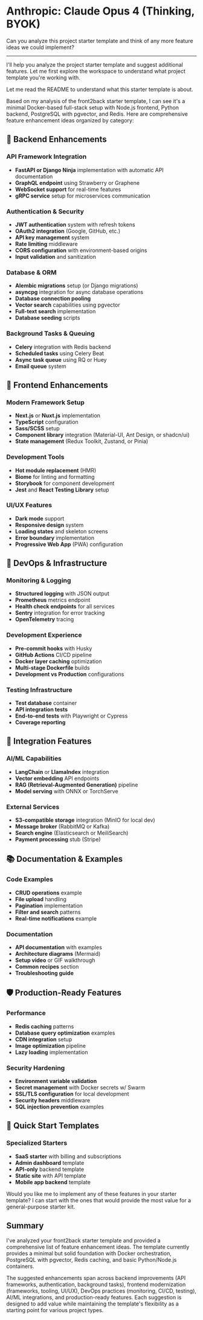 # Anthropic: Claude Opus 4 (Thinking, BYOK)

Can you analyze this project starter template and think of any more feature ideas we could implement?

------------------------------------------------------------

I'll help you analyze the project starter template and suggest additional features. Let me first explore the workspace to understand what project template you're working with.

Let me read the README to understand what this starter template is about.

Based on my analysis of the front2back starter template, I can see it's a minimal Docker-based full-stack setup with Node.js frontend, Python backend, PostgreSQL with pgvector, and Redis. Here are comprehensive feature enhancement ideas organized by category:

## 🚀 Backend Enhancements

### **API Framework Integration**
- **FastAPI or Django Ninja** implementation with automatic API documentation
- **GraphQL endpoint** using Strawberry or Graphene
- **WebSocket support** for real-time features
- **gRPC service** setup for microservices communication

### **Authentication & Security**
- **JWT authentication** system with refresh tokens
- **OAuth2 integration** (Google, GitHub, etc.)
- **API key management** system
- **Rate limiting** middleware
- **CORS configuration** with environment-based origins
- **Input validation** and sanitization

### **Database & ORM**
- **Alembic migrations** setup (or Django migrations)
- **asyncpg** integration for async database operations
- **Database connection pooling**
- **Vector search** capabilities using pgvector
- **Full-text search** implementation
- **Database seeding** scripts

### **Background Tasks & Queuing**
- **Celery** integration with Redis backend
- **Scheduled tasks** using Celery Beat
- **Async task queue** using RQ or Huey
- **Email queue** system

## 🎨 Frontend Enhancements

### **Modern Framework Setup**
- **Next.js** or **Nuxt.js** implementation
- **TypeScript** configuration
- **Sass/SCSS** setup
- **Component library** integration (Material-UI, Ant Design, or shadcn/ui)
- **State management** (Redux Toolkit, Zustand, or Pinia)

### **Development Tools**
- **Hot module replacement** (HMR)
- **Biome** for linting and formatting
- **Storybook** for component development
- **Jest** and **React Testing Library** setup

### **UI/UX Features**
- **Dark mode** support
- **Responsive design** system
- **Loading states** and skeleton screens
- **Error boundary** implementation
- **Progressive Web App** (PWA) configuration

## 🔧 DevOps & Infrastructure

### **Monitoring & Logging**
- **Structured logging** with JSON output
- **Prometheus** metrics endpoint
- **Health check endpoints** for all services
- **Sentry** integration for error tracking
- **OpenTelemetry** tracing

### **Development Experience**
- **Pre-commit hooks** with Husky
- **GitHub Actions** CI/CD pipeline
- **Docker layer caching** optimization
- **Multi-stage Dockerfile** builds
- **Development vs Production** configurations

### **Testing Infrastructure**
- **Test database** container
- **API integration tests**
- **End-to-end tests** with Playwright or Cypress
- **Coverage reporting**

## 🔌 Integration Features

### **AI/ML Capabilities**
- **LangChain** or **LlamaIndex** integration
- **Vector embedding** API endpoints
- **RAG (Retrieval-Augmented Generation)** pipeline
- **Model serving** with ONNX or TorchServe

### **External Services**
- **S3-compatible storage** integration (MinIO for local dev)
- **Message broker** (RabbitMQ or Kafka)
- **Search engine** (Elasticsearch or MeiliSearch)
- **Payment processing** stub (Stripe)

## 📚 Documentation & Examples

### **Code Examples**
- **CRUD operations** example
- **File upload** handling
- **Pagination** implementation
- **Filter and search** patterns
- **Real-time notifications** example

### **Documentation**
- **API documentation** with examples
- **Architecture diagrams** (Mermaid)
- **Setup video** or GIF walkthrough
- **Common recipes** section
- **Troubleshooting guide**

## 🛡️ Production-Ready Features

### **Performance**
- **Redis caching** patterns
- **Database query optimization** examples
- **CDN integration** setup
- **Image optimization** pipeline
- **Lazy loading** implementation

### **Security Hardening**
- **Environment variable validation**
- **Secret management** with Docker secrets w/ Swarm
- **SSL/TLS configuration** for local development
- **Security headers** middleware
- **SQL injection prevention** examples

## 🎯 Quick Start Templates

### **Specialized Starters**
- **SaaS starter** with billing and subscriptions
- **Admin dashboard** template
- **API-only** backend template
- **Static site** with API template
- **Mobile app backend** template

Would you like me to implement any of these features in your starter template? I can start with the ones that would provide the most value for a general-purpose starter kit.

## Summary

I've analyzed your front2back starter template and provided a comprehensive list of feature enhancement ideas. The template currently provides a minimal but solid foundation with Docker orchestration, PostgreSQL with pgvector, Redis caching, and basic Python/Node.js containers.

The suggested enhancements span across backend improvements (API frameworks, authentication, background tasks), frontend modernization (frameworks, tooling, UI/UX), DevOps practices (monitoring, CI/CD, testing), AI/ML integrations, and production-ready features. Each suggestion is designed to add value while maintaining the template's flexibility as a starting point for various project types.